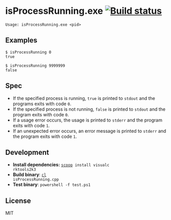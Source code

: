 # isProcessRunning.exe [![Build status](https://ci.appveyor.com/api/projects/status/1itp9aqicg6bapf2?svg=true)](https://ci.appveyor.com/project/MarkTiedemann/isprocessrunning-exe)

```
Usage: isProcessRunning.exe <pid>
```

## Examples

```
$ isProcessRunning 0
true
```

```
$ isProcessRunning 9999999
false
```

## Spec

- If the specified process is running, `true` is printed to `stdout` and the programs exits with code `0`.
- If the specified process is not running, `false` is printed to `stdout` and the program exits with code `0`.
- If a usage error occurs, the usage is printed to `stderr` and the program exits with code `1`.
- If an unexpected error occurs, an error message is printed to `stderr` and the program exits with code `1`.

## Development

- **Install dependencies:** <code><a href="https://scoop.sh/">scoop</a> install visualc rktools2k3</code>
- **Build binary**: <code><a href="https://msdn.microsoft.com/en-us/library/610ecb4h.aspx">cl</a> isProcessRunning.cpp</code>
- **Test binary**: `powershell -f test.ps1`

## License

MIT
